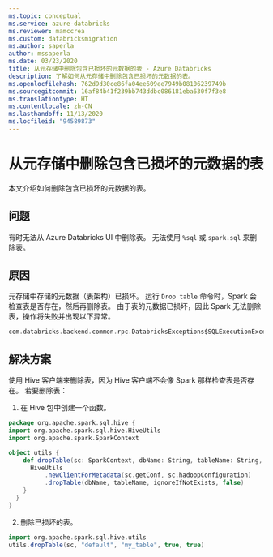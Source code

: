 ```yaml
---
ms.topic: conceptual
ms.service: azure-databricks
ms.reviewer: mamccrea
ms.custom: databricksmigration
ms.author: saperla
author: mssaperla
ms.date: 03/23/2020
title: 从元存储中删除包含已损坏的元数据的表 - Azure Databricks
description: 了解如何从元存储中删除包含已损坏的元数据的表。
ms.openlocfilehash: 762d9d30ce86fa04ee609ee7949b08106239749b
ms.sourcegitcommit: 16af84b41f239bb743ddbc086181eba630f7f3e8
ms.translationtype: HT
ms.contentlocale: zh-CN
ms.lasthandoff: 11/13/2020
ms.locfileid: "94589873"
---
```

# <a name="drop-tables-with-corrupted-metadata-from-the-metastore"></a>从元存储中删除包含已损坏的元数据的表

本文介绍如何删除包含已损坏的元数据的表。

## <a name="problem"></a>问题

有时无法从 Azure Databricks UI 中删除表。 无法使用 `%sql` 或 `spark.sql` 来删除表。

## <a name="cause"></a>原因

元存储中存储的元数据（表架构）已损坏。 运行 `Drop table` 命令时，Spark 会检查表是否存在，然后再删除表。 由于表的元数据已损坏，因此 Spark 无法删除表，操作将失败并出现以下异常。

```scala
com.databricks.backend.common.rpc.DatabricksExceptions$SQLExecutionException: org.apache.spark.sql.AnalysisException: The metadata is corrupted
```

## <a name="solution"></a>解决方案

使用 Hive 客户端来删除表，因为 Hive 客户端不会像 Spark 那样检查表是否存在。 若要删除表：

1. 在 Hive 包中创建一个函数。

```scala
package org.apache.spark.sql.hive {
import org.apache.spark.sql.hive.HiveUtils
import org.apache.spark.SparkContext

object utils {
    def dropTable(sc: SparkContext, dbName: String, tableName: String, ignoreIfNotExists: Boolean, purge: Boolean): Unit = {
      HiveUtils
          .newClientForMetadata(sc.getConf, sc.hadoopConfiguration)
          .dropTable(dbName, tableName, ignoreIfNotExists, false)
    }
  }
}
```

2. 删除已损坏的表。

```scala
import org.apache.spark.sql.hive.utils
utils.dropTable(sc, "default", "my_table", true, true)
```